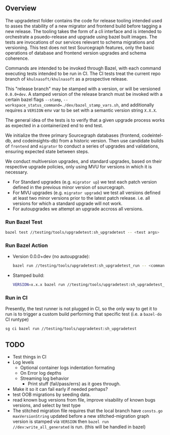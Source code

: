 ## Overview

The upgradetest folder contains the code for release tooling intended used to asses the stability of a new migrator and frontend build before tagging a new release.
The tooling takes the form of a cli interface and is intended to orchestrate a psuedo-release and upgrade using bazel built images. The tests are invocations of our services relevant to schema migrations and versioning.
This test does not test Sourcegraph features, only the basic operations of database and frontend version upgrades and schema coherence.

Commands are intended to be invoked through Bazel, with each command executing tests intended to be run in CI. The CI tests treat the current repo branch of `khulnasoft/khulnasoft` as a prospective release.

This "release branch" may be stamped with a version, or will be versioned `0.0.0+dev`. A stamped version of the release branch must be invoked with a certain bazel flags `--stamp`, `--workspace_status_command=./dev/bazel_stamp_vars.sh`,
and additionally requires a `VERSION` env var to be set with a semantic version string `X.X.X`.

The general idea of the tests is to verify that a given upgrade process works as expected in a containerized end to end test.

We initialize the three primary Sourcegraph databases (frontend, codeintel-db, and codeinsights-db) from a historic version. Then use candidate builds of `frontend` and `migrator` to conduct a series of upgrades and validations, ensuring expected state between steps.

We conduct multiversion upgrades, and standard upgrades, based on their respective upgrade policies, only using MVU for versions in which it is necessary.

- For Standard upgrades (e.g. `migrator up`) we test each patch version defined in the previous minor version of sourcegraph.
- For MVU upgrades (e.g. `migrator upgrade`) we test all versions defined at least two minor versions prior to the latest patch release. i.e. all versions for which a standard upgrade will not work.
- For autoupgrades we attempt an upgrade accross all versions.

### Run Bazel Test

```bash
bazel test //testing/tools/upgradetest:sh_upgradetest -- <test args>
```

### Run Bazel Action

- Version 0.0.0+dev (no autoupgrade):
  ```bash
  bazel run //testing/tools/upgradetest:sh_upgradetest_run -- <command>
  ```
- Stamped build:
  ```bash
  VERSION=x.x.x bazel run //testing/tools/upgradetest:sh_upgradetest_run --stamp --workspace_status_command=./dev/bazel_stamp_vars.sh -- <command>
  ```

### Run in CI

Presently, the test runner is not plugged in CI, so the only way to get it to run is to trigger a custom build performing that specific test (i.e. a `bazel-do` CI runtype)

```bash
sg ci bazel run //testing/tools/upgradetest:sh_upgradetest
```

## TODO

- Test things in CI
- Log levels
  - Optional container logs indentation formating
  - On Error log depths
  - Streaming log behavior
    - Print stuff (fail/pass/errs) as it goes through.
- Make it so it can fail early if needed perhaps?
- test OOB migrations by seeding data.
- read known bug versions from file, improve visability of known bugs versions, and select by test type
- The stitched migration file requires that the local branch have `consts.go` `maxVersionString` updated before a new stitched-migration graph version is stamped via `VERSION` then `bazel run //dev:write_all_generated` is run. (this will be handled in bazel)
